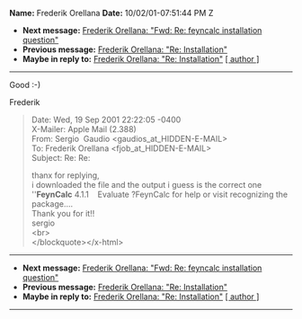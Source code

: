 **Name:** Frederik Orellana
**Date:** 10/02/01-07:51:44 PM Z

  - **Next message:** [Frederik Orellana: "Fwd: Re: feyncalc
    installation question"](0059.html)
  - **Previous message:** [Frederik Orellana: "Re:
    Installation"](0057.html)
  - **Maybe in reply to:** [Frederik Orellana: "Re:
    Installation"](0057.html)
    [[ author ]](author.html#58)

-----

Good :-)  
  
Frederik  
  

> Date: Wed, 19 Sep 2001 22:22:05 -0400  
> X-Mailer: Apple Mail (2.388)  
> From: Sergio  Gaudio \<gaudios_at_HIDDEN-E-MAIL\>  
> To: Frederik Orellana \<fjob_at_HIDDEN-E-MAIL\>  
> Subject: Re: Re:  
>   
> thanx for replying,  
> i downloaded the file and the output i guess is the correct one  
> ''**FeynCalc** 4.1.1    Evaluate ?FeynCalc for help or visit
> recognizing the package....  
> Thank you for it\!\!  
> sergio  
> \<br\>  
> \</blockquote\>\</x-html\>

-----

  - **Next message:** [Frederik Orellana: "Fwd: Re: feyncalc
    installation question"](0059.html)
  - **Previous message:** [Frederik Orellana: "Re:
    Installation"](0057.html)
  - **Maybe in reply to:** [Frederik Orellana: "Re:
    Installation"](0057.html)
    [[ author ]](author.html#58)

-----

